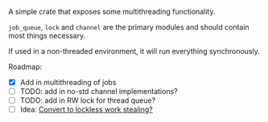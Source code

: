 A simple crate that exposes some multithreading functionality.

`job_queue`, `lock` and `channel` are the primary modules and should contain most things necessary.

If used in a non-threaded environment, it will run everything synchronously.

Roadmap:
- [x] Add in multithreading of jobs
- [ ] TODO: add in no-std channel implementations?
- [ ] TODO: add in RW lock for thread queue?
- [ ] Idea: [Convert to lockless work stealing?](https://blog.molecular-matters.com/2015/08/24/job-system-2-0-lock-free-work-stealing-part-1-basics/)